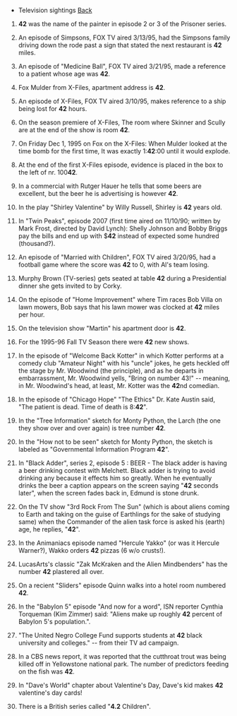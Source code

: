 * Television sightings [Back](./README.md)

1.  **42** was the name of the painter in episode 2 or 3 of the Prisoner series.

2.  An episode of Simpsons, FOX TV aired 3/13/95, had the Simpsons family driving down the rode past a sign that stated the next restaurant is **42** miles.

3.  An episode of "Medicine Ball", FOX TV aired 3/21/95, made a reference to a patient whose age was **42**.

4.  Fox Mulder from X-Files, apartment address is **42**.

5.  An episode of X-Files, FOX TV aired 3/10/95, makes reference to a ship being lost for **42** hours.

6.  On the season premiere of X-Files, The room where Skinner and Scully are at the end of the show is room **42**.

7.  On Friday Dec 1, 1995 on Fox on the X-Files: When Mulder looked at the time bomb for the first time, It was exactly 1:**42**:00 until it would explode.

8.  At the end of the first X-Files episode, evidence is placed in the box to the left of nr. 100**42**.

9.  In a commercial with Rutger Hauer he tells that some beers are excellent, but the beer he is advertising is however **42**.

10. In the play "Shirley Valentine" by Willy Russell, Shirley is **42** years old.

11. In "Twin Peaks", episode 2007 (first time aired on 11/10/90; written by Mark Frost, directed by David Lynch): Shelly Johnson and Bobby 
Briggs pay the bills and end up with $**42** instead of expected some hundred (thousand?).

12. An episode of "Married with Children", FOX TV aired 3/20/95, had a football game where the score was **42** to 0, with Al's team losing.

13. Murphy Brown (TV-series) gets seated at table **42** during a Presidential dinner she gets invited to by Corky.

14. On the episode of "Home Improvement" where Tim races Bob Villa on lawn mowers, Bob says that his lawn mower was clocked at **42** miles per hour.

15. On the television show "Martin" his apartment door is **42**.

16. For the 1995-96 Fall TV Season there were **42** new shows.

17. In the episode of "Welcome Back Kotter" in which Kotter performs at a comedy club "Amateur Night" with his "uncle" jokes, 
he gets heckled off the stage by Mr. Woodwind (the principle), and as he departs in embarrassment, Mr. Woodwind yells, "Bring on 
number 43!" -- meaning, in Mr. Woodwind's head, at least, Mr. Kotter was the **42**nd comedian.

18. In the episode of "Chicago Hope" "The Ethics" Dr. Kate Austin said, "The patient is dead. Time of death is 8:**42**".

19. In the "Tree Information" sketch for Monty Python, the Larch (the one they show over and over again) is tree number **42**.

20. In the "How not to be seen" sketch for Monty Python, the sketch is labeled as "Governmental Information Program **42**".

21. In "Black Adder", series 2, episode 5 : BEER - The black adder is having a beer drinking contest with Melchett. Black adder is trying to 
avoid drinking any because it effects him so greatly. When he eventually drinks the beer a caption appears on the screen saying "**42** 
seconds later", when the screen fades back in, Edmund is stone drunk.

22. On the TV show "3rd Rock From The Sun" (which is about aliens coming to Earth and taking on the guise of Earthlings for the sake of 
studying same) when the Commander of the alien task force is asked his (earth) age, he replies, "**42**".

23. In the Animaniacs episode named "Hercule Yakko" (or was it Hercule Warner?), Wakko orders **42** pizzas (6 w/o crusts!).

24. LucasArts's classic "Zak McKraken and the Alien Mindbenders" has the number **42** plastered all over.

25. On a recient "Sliders" episode Quinn walks into a hotel room numbered **42**.

26. In the "Babylon 5" episode "And now for a word", ISN reporter Cynthia Torqueman (Kim Zimmer) said: "Aliens make up roughly
**42** percent of Babylon 5's population.".

27. "The United Negro College Fund supports students at **42** black university and colleges." -- from their TV ad campaign.

28. In a CBS news report, it was reported that the cutthroat trout was being killed off in Yellowstone national park. The number 
of predictors feeding on the fish was **42**.

29. In "Dave's World" chapter about Valentine's Day, Dave's kid makes **42** valentine's day cards!

30. There is a British series called "**4.2** Children".
